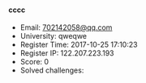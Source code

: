 #### cccc  

* Email: 702142058@qq.com  
* University: qweqwe  
* Register Time: 2017-10-25 17:10:23  
* Register IP: 122.207.223.193  
* Score: 0  
* Solved challenges: 
